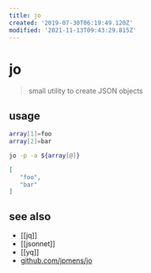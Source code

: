 ```yaml
---
title: jo
created: '2019-07-30T06:19:49.120Z'
modified: '2021-11-13T09:43:29.815Z'
---
```


# jo

> small utility to create JSON objects

## usage

```sh
array[1]=foo
array[2]=bar

jo -p -a ${array[@]}
```

```json
[
   "foo",
   "bar"
]
```

## see also

- [[jq]]
- [[jsonnet]]
- [[yq]]
- [github.com/jpmens/jo](https://github.com/jpmens/jo)

